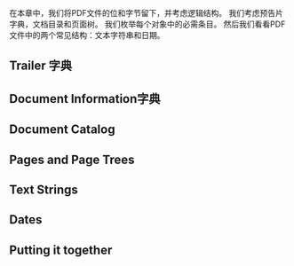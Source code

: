    在本章中，我们将PDF文件的位和字节留下，并考虑逻辑结构。
我们考虑预告片字典，文档目录和页面树。
我们枚举每个对象中的必需条目。
然后我们看看PDF文件中的两个常见结构：文本字符串和日期。

## Trailer 字典
## Document Information字典
## Document Catalog
## Pages and Page Trees
## Text Strings
## Dates
## Putting it together